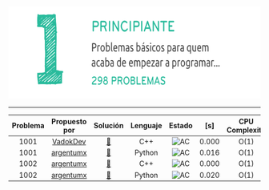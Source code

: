 <p align="center">
  <img width="690" height="184" src="/misc/uri_principiante.png">
</p>

---

|Problema|Propuesto por|Solución|Lenguaje|Estado|[s]|CPU Complexity|Memory Complexity| Commentario|
|:----:|:----:|:----:|:----:|:----:|:----:|:----:|:----:|:----:| 
|1001| [VadokDev](https://github.com/VadokDev)|[🔗](/soluciones/URI/problemas/principiante/1001/1001_VadokDev.cpp)|C++|![AC](https://placehold.it/40/32CD32/FFFFFF?text=AC)|0.000|O(1)|O(1) |-|
|1001|[argentumx](https://github.com/argentumx)|[🔗](soluciones/URI/problemas/principiante/1001/1001_argentumx.py)    |Python|![AC](https://placehold.it/40/32CD32/FFFFFF?text=AC)|0.016|O(1)|O(1)|-|
|1002|[argentumx](https://github.com/argentumx)|[🔗](/soluciones/URI/problemas/principiante/1001/1002_argentumx.cpp)|C++|![AC](https://placehold.it/40/32CD32/FFFFFF?text=AC)|0.000|O(1)|O(1)|-|
|1002|[argentumx](https://github.com/argentumx)|[🔗](/soluciones/URI/problemas/principiante/1001/1002_argentumx.py)    |Python|![AC](https://placehold.it/40/32CD32/FFFFFF?text=AC)|0.020|O(1)|O(1)|-|

